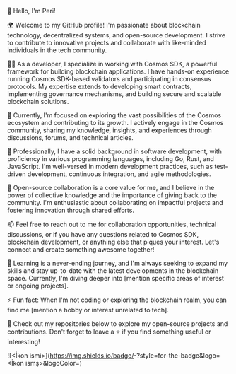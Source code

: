 👋 Hello, I'm Peri!

🌍 Welcome to my GitHub profile! I'm passionate about blockchain technology, decentralized systems, and open-source development. I strive to contribute to innovative projects and collaborate with like-minded individuals in the tech community.

👨‍💻 As a developer, I specialize in working with Cosmos SDK, a powerful framework for building blockchain applications. I have hands-on experience running Cosmos SDK-based validators and participating in consensus protocols. My expertise extends to developing smart contracts, implementing governance mechanisms, and building secure and scalable blockchain solutions.

🔭 Currently, I'm focused on exploring the vast possibilities of the Cosmos ecosystem and contributing to its growth. I actively engage in the Cosmos community, sharing my knowledge, insights, and experiences through discussions, forums, and technical articles.

💼 Professionally, I have a solid background in software development, with proficiency in various programming languages, including Go, Rust, and JavaScript. I'm well-versed in modern development practices, such as test-driven development, continuous integration, and agile methodologies.

🌟 Open-source collaboration is a core value for me, and I believe in the power of collective knowledge and the importance of giving back to the community. I'm enthusiastic about collaborating on impactful projects and fostering innovation through shared efforts.

📫 Feel free to reach out to me for collaboration opportunities, technical discussions, or if you have any questions related to Cosmos SDK, blockchain development, or anything else that piques your interest. Let's connect and create something awesome together!

🌱 Learning is a never-ending journey, and I'm always seeking to expand my skills and stay up-to-date with the latest developments in the blockchain space. Currently, I'm diving deeper into [mention specific areas of interest or ongoing projects].

⚡ Fun fact: When I'm not coding or exploring the blockchain realm, you can find me [mention a hobby or interest unrelated to tech].

📄 Check out my repositories below to explore my open-source projects and contributions. Don't forget to leave a ⭐️ if you find something useful or interesting!

![<İkon ismi>](https://img.shields.io/badge/<FB>-<Buton rengi>?style=for-the-badge&logo=<İkon ismş>&logoColor=<Logo rengi>)
